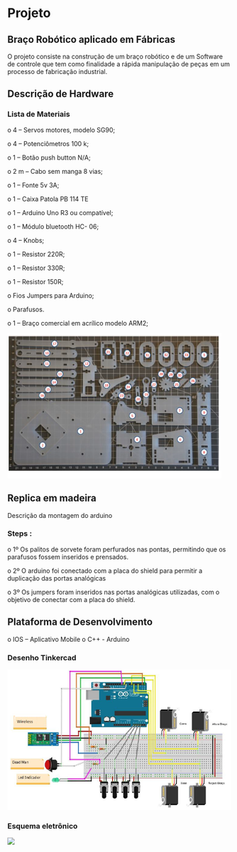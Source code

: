      
#   Projeto 
## Braço Robótico aplicado em Fábricas 

 O projeto consiste na construção de um braço robótico e de um Software de controle que tem como finalidade a rápida manipulação de peças em um processo de fabricação industrial.


## Descrição de Hardware 

### Lista de Materiais 

o	4 – Servos motores, modelo SG90;

o	4 – Potenciômetros 100 k;

o	1 – Botão push button N/A;

o	2 m – Cabo sem manga 8 vias;

o	1 – Fonte 5v 3A;

o	1 – Caixa Patola PB 114 TE

o	1 – Arduino Uno R3 ou compatível;

o	1 – Módulo bluetooth HC- 06;

o	4 – Knobs;

o	1 – Resistor 220R;

o	1 – Resistor 330R;

o	1 – Resistor 150R;

o	Fios Jumpers para Arduino;

o	Parafusos.

o	1 – Braço comercial em acrílico modelo ARM2;

![](acrilico.PNG)
 
## Replica em madeira 

Descrição da montagem do arduino
### Steps : 

o 1º  Os palitos de sorvete foram perfurados nas pontas, permitindo que os parafusos fossem inseridos e prensados.

o 2º  O arduino foi conectado com a placa do shield para permitir a duplicação das portas analógicas 

o 3º  Os jumpers foram inseridos nas portas analógicas utilizadas, com o objetivo de conectar com a placa do shield. 


## Plataforma de Desenvolvimento

o	IOS – Aplicativo Mobile 
o	C++ - Arduino 

### Desenho Tinkercad 
 
 ![](tink.png)
 

 ### Esquema eletrônico
 ![](eletric.PNG)
 

 

